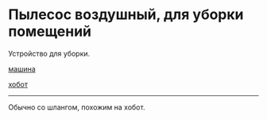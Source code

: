 # Пылесос воздушный, для уборки помещений

Устройство для уборки.

[машина](./meta_mashina.md)

[хобот](./meta_hobot.md)

---

Обычно со шлангом, похожим на хобот.